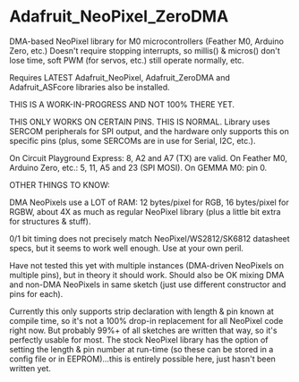 # Adafruit_NeoPixel_ZeroDMA
DMA-based NeoPixel library for M0 microcontrollers (Feather M0, Arduino Zero, etc.) Doesn't require stopping interrupts, so millis() & micros() don't lose time, soft PWM (for servos, etc.) still operate normally, etc.

Requires LATEST Adafruit_NeoPixel, Adafruit_ZeroDMA and Adafruit_ASFcore libraries also be installed.

THIS IS A WORK-IN-PROGRESS AND NOT 100% THERE YET.

THIS ONLY WORKS ON CERTAIN PINS. THIS IS NORMAL. Library uses SERCOM peripherals for SPI output, and the hardware only supports this on specific pins (plus, some SERCOMs are in use for Serial, I2C, etc.).

On Circuit Playground Express: 8, A2 and A7 (TX) are valid.
On Feather M0, Arduino Zero, etc.: 5, 11, A5 and 23 (SPI MOSI).
On GEMMA M0: pin 0.

OTHER THINGS TO KNOW:

DMA NeoPixels use a LOT of RAM: 12 bytes/pixel for RGB, 16 bytes/pixel for RGBW, about 4X as much as regular NeoPixel library (plus a little bit extra for structures & stuff).

0/1 bit timing does not precisely match NeoPixel/WS2812/SK6812 datasheet specs, but it seems to work well enough. Use at your own peril.

Have not tested this yet with multiple instances (DMA-driven NeoPixels on multiple pins), but in theory it should work. Should also be OK mixing DMA and non-DMA NeoPixels in same sketch (just use different constructor and pins for each).

Currently this only supports strip declaration with length & pin known at compile time, so it's not a 100% drop-in replacement for all NeoPixel code right now. But probably 99%+ of all sketches are written that way, so it's perfectly usable for most. The stock NeoPixel library has the option of setting the length & pin number at run-time (so these can be stored in a config file or in EEPROM)...this is entirely possible here, just hasn't been written yet.

